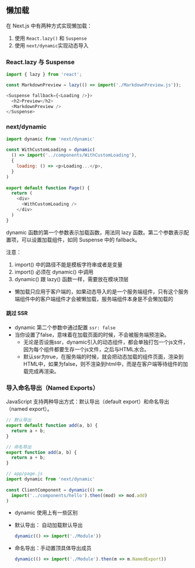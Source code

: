 ## 懒加载

在 Next.js 中有两种方式实现懒加载：

1.  使用 `React.lazy()` 和 `Suspense`
2.  使用 `next/dynamic`实现动态导入

### React.lazy 与 Suspense

```js
import { lazy } from 'react';

const MarkdownPreview = lazy(() => import('./MarkdownPreview.js'));

<Suspense fallback={<Loading />}>
  <h2>Preview</h2>
  <MarkdownPreview />
</Suspense>
```

### next/dynamic

```js
import dynamic from 'next/dynamic'
 
const WithCustomLoading = dynamic(
  () => import('../components/WithCustomLoading'),
  {
    loading: () => <p>Loading...</p>,
  }
)
 
export default function Page() {
  return (
    <div>
      <WithCustomLoading />
    </div>
  )
}
```

dynamic 函数的第一个参数表示加载函数，用法同 lazy 函数。第二个参数表示配置项，可以设置加载组件，如同 Suspense 中的 fallback。

注意：

1.  import() 中的路径不能是模板字符串或者是变量
2.  import() 必须在 dynamic() 中调用
3.  dynamic() 跟 lazy() 函数一样，需要放在模块顶层

+ 懒加载只应用于客户端的，如果动态导入的是一个服务端组件，只有这个服务端组件中的客户端组件才会被懒加载，服务端组件本身是不会懒加载的

#### 跳过 SSR

+ dynamic 第二个参数中通过配置 `ssr: false`
+ 当你设置了false，意味着在加载页面的时候，不会被服务端预渲染。 
  + 无论是否设施ssr，dynamic引入的动态组件，都会单独打包一个js文件，因为每个组件都要生存一个js文件，之后与HTML水合。 
  + 默认ssr为true，在服务端的时候，就会把动态加载的组件页面，渲染到HTML中，如果为false，则不渲染到html中，而是在客户端等待组件的加载完成再渲染。

### 导入命名导出（Named Exports）

JavaScript 支持两种导出方式：默认导出（default export）和命名导出（named export）。

```js
// 默认导出
export default function add(a, b) {
  return a + b;
}
```

```js
// 命名导出
export function add(a, b) {
  return a + b;
}

// app/page.js
import dynamic from 'next/dynamic'
 
const ClientComponent = dynamic(() =>
  import('../components/hello').then((mod) => mod.add)
)
```

+ dynamic 使用上有一些区别

+ 默认导出： 自动加载默认导出

  ```js
  dynamic(() => import('./Module'))
  ```

+ 命名导出：手动置顶具体导出成员

  ```js
  dynamic(() => import('./Module').then(m => m.NamedExport))
  ```

  